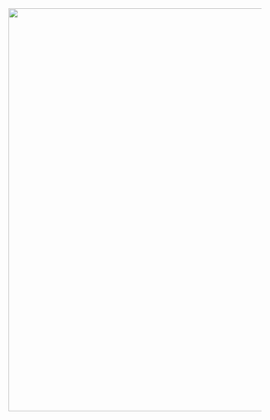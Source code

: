 <div align="center">
  <img src="https://tenor.com/view/papich-arthas-%D0%BC%D0%B0%D0%BD%D1%8C%D1%8F%D0%BA%D0%B8%D1%87-%D0%BF%D0%B0%D0%BF%D0%B8%D1%87-gif-9114985726670453186" width="800"/>
</div>

